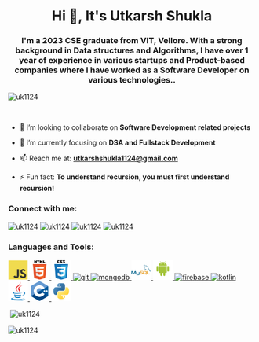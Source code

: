 <h1 align="center">Hi 👋, It's Utkarsh Shukla</h1>
<h3 align="center">I'm a 2023 CSE graduate from VIT, Vellore. With a strong background in Data structures and Algorithms, I have over 1 year of experience in various startups and Product-based companies where I have worked as a Software Developer on various technologies..</h3>

<p align="left"> <img src="https://komarev.com/ghpvc/?username=uk1124&label=Profile%20views&color=0e75b6&style=flat" alt="uk1124" /> </p>

<p align="left"> <a href="https://twitter.com/" target="blank"><img src="https://img.shields.io/twitter/follow/?logo=twitter&style=for-the-badge" alt="" /></a> </p>

- 👯 I’m looking to collaborate on **Software Development related projects**

- 🤝 I’m currently focusing on **DSA and Fullstack Development**

- 📫 Reach me at: **utkarshshukla1124@gmail.com**

- ⚡ Fun fact: **To understand recursion, you must first understand recursion!**

<h3 align="left">Connect with me:</h3>
<p align="left">
<a href="https://linkedin.com/in/uk1124" target="blank"><img align="center" src="https://raw.githubusercontent.com/rahuldkjain/github-profile-readme-generator/master/src/images/icons/Social/linked-in-alt.svg" alt="uk1124" height="30" width="40" /></a>
<a href="https://www.codechef.com/users/uk1124" target="blank"><img align="center" src="https://cdn.jsdelivr.net/npm/simple-icons@3.1.0/icons/codechef.svg" alt="uk1124" height="30" width="40" /></a>
<a href="https://www.leetcode.com/uk1124" target="blank"><img align="center" src="https://raw.githubusercontent.com/rahuldkjain/github-profile-readme-generator/master/src/images/icons/Social/leet-code.svg" alt="uk1124" height="30" width="40" /></a>
<a href="https://auth.geeksforgeeks.org/user/uk1124" target="blank"><img align="center" src="https://raw.githubusercontent.com/rahuldkjain/github-profile-readme-generator/master/src/images/icons/Social/geeks-for-geeks.svg" alt="uk1124" height="30" width="40" /></a>
</p>

<h3 align="left">Languages and Tools:</h3>
<p align="left">
  <a href="https://developer.mozilla.org/en-US/docs/Web/JavaScript" target="_blank" rel="noreferrer">
    <img src="https://raw.githubusercontent.com/devicons/devicon/master/icons/javascript/javascript-original.svg" alt="javascript" width="40" height="40"/>
  </a>
  <a href="https://www.w3.org/html/" target="_blank" rel="noreferrer">
    <img src="https://raw.githubusercontent.com/devicons/devicon/master/icons/html5/html5-original-wordmark.svg" alt="html5" width="40" height="40"/>
  </a>
  <a href="https://www.w3schools.com/css/" target="_blank" rel="noreferrer">
    <img src="https://raw.githubusercontent.com/devicons/devicon/master/icons/css3/css3-original-wordmark.svg" alt="css3" width="40" height="40"/>
  </a>
  <a href="https://git-scm.com/" target="_blank" rel="noreferrer">
    <img src="https://www.vectorlogo.zone/logos/git-scm/git-scm-icon.svg" alt="git" width="40" height="40"/>
  </a>
  <a href="https://www.mongodb.com/" target="_blank" rel="noreferrer">  <img src="https://www.vectorlogo.zone/logos/mongodb/mongodb-icon.svg" alt="mongodb" width="40" height="40"/>
  </a>
  <a href="https://www.mysql.com/" target="_blank" rel="noreferrer">
    <img src="https://raw.githubusercontent.com/devicons/devicon/master/icons/mysql/mysql-original-wordmark.svg" alt="mysql" width="40" height="40"/>
  </a>
  <a href="https://developer.android.com" target="_blank" rel="noreferrer">
    <img src="https://raw.githubusercontent.com/devicons/devicon/master/icons/android/android-original-wordmark.svg" alt="android" width="40" height="40"/>
  </a>
  <a href="https://firebase.google.com/" target="_blank" rel="noreferrer">
    <img src="https://www.vectorlogo.zone/logos/firebase/firebase-icon.svg" alt="firebase" width="40" height="40"/>
  </a>
  <a href="https://kotlinlang.org" target="_blank" rel="noreferrer">
    <img src="https://www.vectorlogo.zone/logos/kotlinlang/kotlinlang-icon.svg" alt="kotlin" width="40" height="40"/>
  </a>
  <a href="https://www.java.com" target="_blank" rel="noreferrer">
    <img src="https://raw.githubusercontent.com/devicons/devicon/master/icons/java/java-original.svg" alt="java" width="40" height="40"/>
  </a>
  <a href="https://www.w3schools.com/cpp/" target="_blank" rel="noreferrer">
    <img src="https://raw.githubusercontent.com/devicons/devicon/master/icons/cplusplus/cplusplus-original.svg" alt="cplusplus" width="40" height="40"/>
  </a>
  <a href="https://www.python.org" target="_blank" rel="noreferrer">
    <img src="https://raw.githubusercontent.com/devicons/devicon/master/icons/python/python-original.svg" alt="python" width="40" height="40"/>
  </a>
</p>


<p>&nbsp;<img align="center" src="https://github-readme-stats.vercel.app/api?username=uk1124&show_icons=true&locale=en" alt="uk1124" /></p>

<p><img align="center" src="https://github-readme-streak-stats.herokuapp.com/?user=uk1124&" alt="uk1124" /></p>
